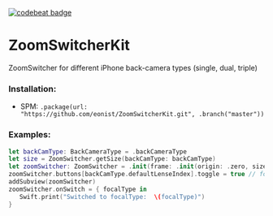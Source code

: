 [![codebeat badge](https://codebeat.co/badges/f5171a1b-f24e-4dab-9f6b-346d28be9a0d)](https://codebeat.co/projects/github-com-eonist-zoomswitcherkit-master)

# ZoomSwitcherKit
ZoomSwitcher for different iPhone back-camera types (single, dual, triple)

### Installation:
- SPM: `.package(url: "https://github.com/eonist/ZoomSwitcherKit.git", .branch("master"))`

### Examples:
```swift
let backCamType: BackCameraType = .backCameraType
let size = ZoomSwitcher.getSize(backCamType: backCamType)
let zoomSwitcher: ZoomSwitcher = .init(frame: .init(origin: .zero, size: size), backCameraType: backCamType) // zoomSwitcher.anchorAndSize(to: self, size: size)
zoomSwitcher.buttons[backCamType.defaultLenseIndex].toggle = true // for triple cam this needs to be .second,
addSubview(zoomSwitcher)
zoomSwitcher.onSwitch = { focalType in
   Swift.print("Switched to focalType:  \(focalType)")
}
```
